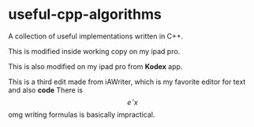 # useful-cpp-algorithms
A collection of useful implementations written in C++.

This is modified inside working copy on my ipad pro.

This is also modified on my ipad pro from **Kodex** app. 

This is a third edit made from iAWriter, which is my favorite editor for text and also **code** 
There is $$eˆx$$ omg writing formulas is basically impractical.
